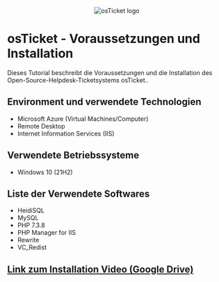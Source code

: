 <p align="center">
<img src="https://i.imgur.com/Clzj7Xs.png" alt="osTicket logo"/>
</p>

<h1>osTicket - Voraussetzungen und Installation</h1>
Dieses Tutorial beschreibt die Voraussetzungen und die Installation des Open-Source-Helpdesk-Ticketsystems osTicket..<br />

<h2>Environment und verwendete Technologien</h2>

- Microsoft Azure (Virtual Machines/Computer)
- Remote Desktop
- Internet Information Services (IIS)

<h2>Verwendete Betriebssysteme </h2>

- Windows 10</b> (21H2)

<h2>Liste der Verwendete Softwares</h2>

- HeidiSQL
- MySQL
- PHP 7.3.8
- PHP Manager for IIS
- Rewrite
- VC_Redist
<h2><a href="https://drive.google.com/drive/folders/1xTGsRupDhRQ0uTRdin0Pcj1_72sTAaqc?usp=drive_link" target="_blank"> Link zum Installation Video (Google Drive) </a></h2>
